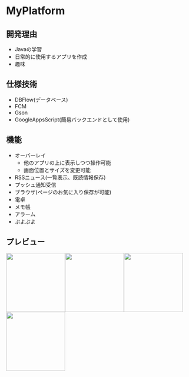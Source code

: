 # MyPlatform

## 開発理由
* Javaの学習
* 日常的に使用するアプリを作成
* 趣味

## 仕様技術
* DBFlow(データベース)
* FCM
* Gson
* GoogleAppsScript(簡易バックエンドとして使用)

## 機能
* オーバーレイ
	* 他のアプリの上に表示しつつ操作可能
	* 画面位置とサイズを変更可能
* RSSニュース(一覧表示、既読情報保存)
* プッシュ通知受信
* ブラウザ(ページのお気に入り保存が可能)
* 電卓
* メモ帳
* アラーム
* ぷよぷよ

## プレビュー
<img src="https://user-images.githubusercontent.com/85630292/121443747-0be37e80-c9c9-11eb-9981-3b474283140b.png" width="160"><img src="https://user-images.githubusercontent.com/85630292/121443743-09812480-c9c9-11eb-9b2e-479eacb6e25b.png" width="160"><img src="https://user-images.githubusercontent.com/85630292/121443744-0a19bb00-c9c9-11eb-9b82-a24cc9f12775.png" width="160"><img src="https://user-images.githubusercontent.com/85630292/121443736-071eca80-c9c9-11eb-8022-d1e4a93a2205.png" width="160">
